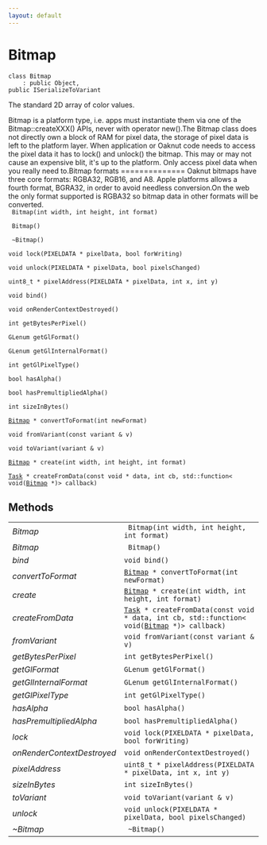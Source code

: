 ```yaml
---
layout: default
---
```


# Bitmap

```
class Bitmap
    : public Object, 
public ISerializeToVariant
```


The standard 2D array of color values.     

Bitmap is a platform type, i.e. apps must instantiate them via one of the Bitmap::createXXX() APIs, never with operator new().The Bitmap class does not directly own a block of RAM for pixel data, the storage of pixel data is left to the platform layer. When application or Oaknut code needs to access the pixel data it has to lock() and unlock() the bitmap. This may or may not cause an expensive blit, it's up to the platform. Only access pixel data when you really need to.Bitmap formats ============== Oaknut bitmaps have three core formats: RGBA32, RGB16, and A8. Apple platforms allows a fourth format, BGRA32, in order to avoid needless conversion.On the web the only format supported is RGBA32 so bitmap data in other formats will be converted.     
` Bitmap(int width, int height, int format)`<br>

` Bitmap()`<br>

` ~Bitmap()`<br>



`void lock(PIXELDATA * pixelData, bool forWriting)`<br>

`void unlock(PIXELDATA * pixelData, bool pixelsChanged)`<br>

`uint8_t * pixelAddress(PIXELDATA * pixelData, int x, int y)`<br>

`void bind()`<br>

`void onRenderContextDestroyed()`<br>

`int getBytesPerPixel()`<br>

`GLenum getGlFormat()`<br>

`GLenum getGlInternalFormat()`<br>

`int getGlPixelType()`<br>

`bool hasAlpha()`<br>

`bool hasPremultipliedAlpha()`<br>

`int sizeInBytes()`<br>

[`Bitmap`](/oaknut/ref/graphics_group/Bitmap)` * convertToFormat(int newFormat)`<br>

`void fromVariant(const variant & v)`<br>

`void toVariant(variant & v)`<br>



[`Bitmap`](/oaknut/ref/graphics_group/Bitmap)` * create(int width, int height, int format)`<br>

[`Task`](/oaknut/ref/base_group/Task)` * createFromData(const void * data, int cb, std::function< void(`[`Bitmap`](/oaknut/ref/graphics_group/Bitmap)` *)> callback)`<br>



## Methods

| | |
|-|-|
| *Bitmap* | ` Bitmap(int width, int height, int format)` |  |
| *Bitmap* | ` Bitmap()` |  |
| *bind* | `void bind()` |  |
| *convertToFormat* | [`Bitmap`](/oaknut/ref/graphics_group/Bitmap)` * convertToFormat(int newFormat)` |  |
| *create* | [`Bitmap`](/oaknut/ref/graphics_group/Bitmap)` * create(int width, int height, int format)` |  |
| *createFromData* | [`Task`](/oaknut/ref/base_group/Task)` * createFromData(const void * data, int cb, std::function< void(`[`Bitmap`](/oaknut/ref/graphics_group/Bitmap)` *)> callback)` |  |
| *fromVariant* | `void fromVariant(const variant & v)` |  |
| *getBytesPerPixel* | `int getBytesPerPixel()` |  |
| *getGlFormat* | `GLenum getGlFormat()` |  |
| *getGlInternalFormat* | `GLenum getGlInternalFormat()` |  |
| *getGlPixelType* | `int getGlPixelType()` |  |
| *hasAlpha* | `bool hasAlpha()` |  |
| *hasPremultipliedAlpha* | `bool hasPremultipliedAlpha()` |  |
| *lock* | `void lock(PIXELDATA * pixelData, bool forWriting)` |  |
| *onRenderContextDestroyed* | `void onRenderContextDestroyed()` |  |
| *pixelAddress* | `uint8_t * pixelAddress(PIXELDATA * pixelData, int x, int y)` |  |
| *sizeInBytes* | `int sizeInBytes()` |  |
| *toVariant* | `void toVariant(variant & v)` |  |
| *unlock* | `void unlock(PIXELDATA * pixelData, bool pixelsChanged)` |  |
| *~Bitmap* | ` ~Bitmap()` |  |
